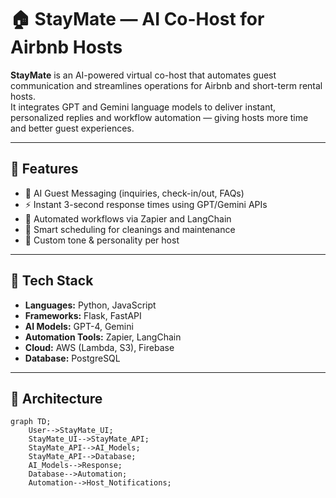 # 🏠 StayMate — AI Co-Host for Airbnb Hosts

**StayMate** is an AI-powered virtual co-host that automates guest communication and streamlines operations for Airbnb and short-term rental hosts.  
It integrates GPT and Gemini language models to deliver instant, personalized replies and workflow automation — giving hosts more time and better guest experiences.

---

## 🚀 Features
- 🤖 AI Guest Messaging (inquiries, check-in/out, FAQs)
- ⚡ Instant 3-second response times using GPT/Gemini APIs
- 🔁 Automated workflows via Zapier and LangChain
- 🧭 Smart scheduling for cleanings and maintenance
- 💬 Custom tone & personality per host

---

## 🧠 Tech Stack
- **Languages:** Python, JavaScript  
- **Frameworks:** Flask, FastAPI  
- **AI Models:** GPT-4, Gemini  
- **Automation Tools:** Zapier, LangChain  
- **Cloud:** AWS (Lambda, S3), Firebase  
- **Database:** PostgreSQL  

---

## 🧩 Architecture
```mermaid
graph TD;
    User-->StayMate_UI;
    StayMate_UI-->StayMate_API;
    StayMate_API-->AI_Models;
    StayMate_API-->Database;
    AI_Models-->Response;
    Database-->Automation;
    Automation-->Host_Notifications;
